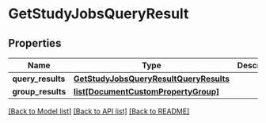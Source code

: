 # GetStudyJobsQueryResult


## Properties
Name | Type | Description | Notes
------------ | ------------- | ------------- | -------------
**query_results** | [**GetStudyJobsQueryResultQueryResults**](GetStudyJobsQueryResultQueryResults.md) |  | [optional] 
**group_results** | [**list[DocumentCustomPropertyGroup]**](DocumentCustomPropertyGroup.md) |  | [optional] 

[[Back to Model list]](../README.md#documentation-for-models) [[Back to API list]](../README.md#documentation-for-api-endpoints) [[Back to README]](../README.md)


